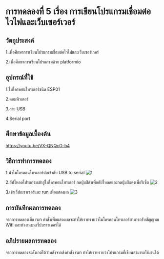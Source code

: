 # การทดลองที่ 5 เรื่อง การเขียนโปรแกรมเชื่อมต่อไวไฟและเว็บเซอร์เวอร์

## วัตถุประสงค์
1.เพื่อศึกษาการเขียนโปรแกรมเชื่อมต่อไวไฟและเว็บเซอร์เวอร์

2.เพื่อศึกษาการเขียนโปรแกรมด้วย platformio

## อุปกรณ์ที่ใช้
1.ไมโครคอนโทรเลอร์ชนิด ESP01

2.คอมพิวเตอร์

3.สาย USB

4.Serial port

## ศึกษาข้อมูลเบื้องต้น
https://youtu.be/VX-QNQcO-b4

## วิธีการทำการทดลอง 
1.นำไมโครคอนโทรเลอร์ต่อเข้ากับ USB to serial
![1](https://user-images.githubusercontent.com/80880230/112363934-9e4c7e00-8d08-11eb-8675-f823ddc3a864.jpg)

2.อัปโหลดโปรแกรมเข้าสู่ไมโครคอนโทรเลอร์ กดปุ่มสีดำเพื่ออัปโหลดและกดปุ่มสีแดงเพื่อรีเซ็ต
![2](https://user-images.githubusercontent.com/80880230/112363943-a0164180-8d08-11eb-80ee-84afa1cf5bf7.jpg)

3.เข้าเว็ปเบราเซอร์และ run เพื่อแสดงผล
![3](https://user-images.githubusercontent.com/80880230/112364520-3185b380-8d09-11eb-8dde-2ca23f197aee.jpg)

## การบันทึกผลการทดลอง 
   จากการทดลองเมื่อ run คำสั่งเพื่อแสดงผลจะทำให้เราทราบว่าไมโครคอนโทรเลอร์สามารถรับสัญญาณ Wifi และทำงานบนเว็ปบราวเซอร์ได้
  
## อภิปรายผลการทดลอง 
   จากการทดลองจะสังเกตได้ว่าหลังจากส่งคำสั่ง run ทำให้เราทราบว่าโปรแกรมที่เขียนสามารถใช้งานได้


